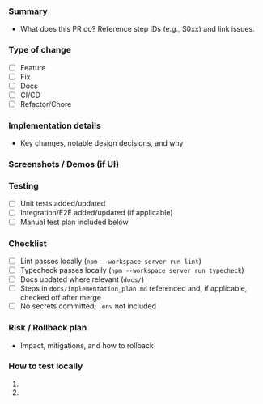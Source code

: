 ### Summary
- What does this PR do? Reference step IDs (e.g., S0xx) and link issues.

### Type of change
- [ ] Feature
- [ ] Fix
- [ ] Docs
- [ ] CI/CD
- [ ] Refactor/Chore

### Implementation details
- Key changes, notable design decisions, and why

### Screenshots / Demos (if UI)

### Testing
- [ ] Unit tests added/updated
- [ ] Integration/E2E added/updated (if applicable)
- [ ] Manual test plan included below

### Checklist
- [ ] Lint passes locally (`npm --workspace server run lint`)
- [ ] Typecheck passes locally (`npm --workspace server run typecheck`)
- [ ] Docs updated where relevant (`docs/`)
- [ ] Steps in `docs/implementation_plan.md` referenced and, if applicable, checked off after merge
- [ ] No secrets committed; `.env` not included

### Risk / Rollback plan
- Impact, mitigations, and how to rollback

### How to test locally
1. 
2. 


